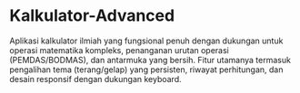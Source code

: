 # Kalkulator-Advanced
Aplikasi kalkulator ilmiah yang fungsional penuh dengan dukungan untuk operasi matematika kompleks, penanganan urutan operasi (PEMDAS/BODMAS), dan antarmuka yang bersih. Fitur utamanya termasuk pengalihan tema (terang/gelap) yang persisten, riwayat perhitungan, dan desain responsif dengan dukungan keyboard.
